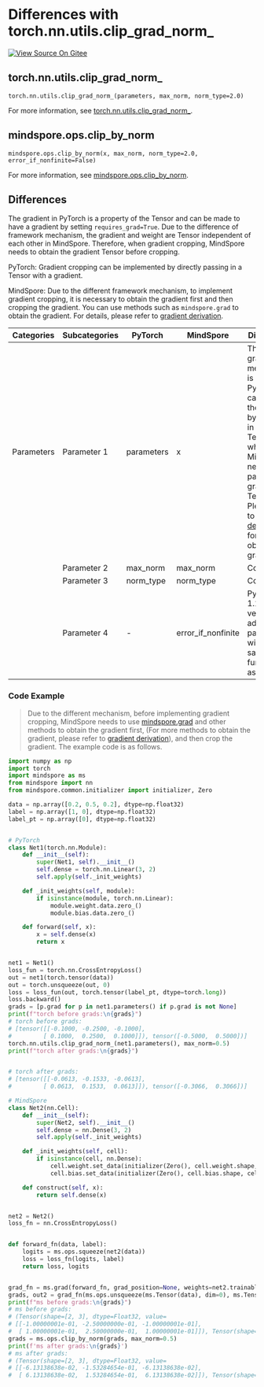 # Differences with torch.nn.utils.clip_grad_norm_

[![View Source On Gitee](https://mindspore-website.obs.cn-north-4.myhuaweicloud.com/website-images/r2.3.2/resource/_static/logo_source_en.svg)](https://gitee.com/mindspore/docs/blob/r2.3.2/docs/mindspore/source_en/note/api_mapping/pytorch_diff/clip_by_norm.md)

## torch.nn.utils.clip_grad_norm_

```text
torch.nn.utils.clip_grad_norm_(parameters, max_norm, norm_type=2.0)
```

For more information, see [torch.nn.utils.clip_grad_norm_](https://pytorch.org/docs/1.8.1/generated/torch.nn.utils.clip_grad_norm_.html).

## mindspore.ops.clip_by_norm

```text
mindspore.ops.clip_by_norm(x, max_norm, norm_type=2.0, error_if_nonfinite=False)
```

For more information, see [mindspore.ops.clip_by_norm](https://www.mindspore.cn/docs/en/r2.3.2/api_python/ops/mindspore.ops.clip_by_norm.html).

## Differences

The gradient in PyTorch is a property of the Tensor and can be made to have a gradient by setting `requires_grad=True`. Due to the difference of framework mechanism, the gradient and weight are Tensor independent of each other in MindSpore. Therefore, when gradient cropping, MindSpore needs to obtain the gradient Tensor before cropping.

PyTorch: Gradient cropping can be implemented by directly passing in a Tensor with a gradient.

MindSpore: Due to the different framework mechanism, to implement gradient cropping, it is necessary to obtain the gradient first and then cropping the gradient. You can use methods such as `mindspore.grad` to obtain the gradient. For details, please refer to [gradient derivation](https://www.mindspore.cn/docs/en/r2.3.2/migration_guide/model_development/gradient.html#gradient-derivation).

| Categories | Subcategories | PyTorch | MindSpore | Differences   |
| ---- | ----- | ------- | --------- | -------------- |
| Parameters | Parameter 1 | parameters   | x        | The gradient mechanism is different. PyTorch can crop the gradient by passing in the Tensor, while MindSpore needs to pass in the gradient Tensor. Please refer to [gradient derivation](https://www.mindspore.cn/docs/en/r2.3.2/migration_guide/model_development/gradient.html#gradient-derivation) for how to obtain the gradient. |
|      | Parameter 2 | max_norm   | max_norm        |Consistent |
|      | Parameter 3 | norm_type| norm_type   | Consistent |
|      | Parameter 4 | -| error_if_nonfinite   |  PyTorch 1.12 version adds new parameters, with the same functionality as 1.12 |

### Code Example

> Due to the different mechanism, before implementing gradient cropping, MindSpore needs to use [mindspore.grad](https://www.mindspore.cn/docs/en/r2.3.2/api_python/mindspore/mindspore.grad.html) and other methods to obtain the gradient first, (For more methods to obtain the gradient, please refer to [gradient derivation](https://www.mindspore.cn/docs/en/r2.3.2/migration_guide/model_development/gradient.html#gradient-derivation)), and then crop the gradient. The example code is as follows.

```python
import numpy as np
import torch
import mindspore as ms
from mindspore import nn
from mindspore.common.initializer import initializer, Zero

data = np.array([0.2, 0.5, 0.2], dtype=np.float32)
label = np.array([1, 0], dtype=np.float32)
label_pt = np.array([0], dtype=np.float32)


# PyTorch
class Net1(torch.nn.Module):
    def __init__(self):
        super(Net1, self).__init__()
        self.dense = torch.nn.Linear(3, 2)
        self.apply(self._init_weights)

    def _init_weights(self, module):
        if isinstance(module, torch.nn.Linear):
            module.weight.data.zero_()
            module.bias.data.zero_()

    def forward(self, x):
        x = self.dense(x)
        return x


net1 = Net1()
loss_fun = torch.nn.CrossEntropyLoss()
out = net1(torch.tensor(data))
out = torch.unsqueeze(out, 0)
loss = loss_fun(out, torch.tensor(label_pt, dtype=torch.long))
loss.backward()
grads = [p.grad for p in net1.parameters() if p.grad is not None]
print(f"torch before grads:\n{grads}")
# torch before grads:
# [tensor([[-0.1000, -0.2500, -0.1000],
#         [ 0.1000,  0.2500,  0.1000]]), tensor([-0.5000,  0.5000])]
torch.nn.utils.clip_grad_norm_(net1.parameters(), max_norm=0.5)
print(f"torch after grads:\n{grads}")


# torch after grads:
# [tensor([[-0.0613, -0.1533, -0.0613],
#         [ 0.0613,  0.1533,  0.0613]]), tensor([-0.3066,  0.3066])]

# MindSpore
class Net2(nn.Cell):
    def __init__(self):
        super(Net2, self).__init__()
        self.dense = nn.Dense(3, 2)
        self.apply(self._init_weights)

    def _init_weights(self, cell):
        if isinstance(cell, nn.Dense):
            cell.weight.set_data(initializer(Zero(), cell.weight.shape, cell.weight.dtype))
            cell.bias.set_data(initializer(Zero(), cell.bias.shape, cell.bias.dtype))

    def construct(self, x):
        return self.dense(x)


net2 = Net2()
loss_fn = nn.CrossEntropyLoss()


def forward_fn(data, label):
    logits = ms.ops.squeeze(net2(data))
    loss = loss_fn(logits, label)
    return loss, logits


grad_fn = ms.grad(forward_fn, grad_position=None, weights=net2.trainable_params(), has_aux=True)
grads, out2 = grad_fn(ms.ops.unsqueeze(ms.Tensor(data), dim=0), ms.Tensor(label))
print(f"ms before grads:\n{grads}")
# ms before grads:
# (Tensor(shape=[2, 3], dtype=Float32, value=
# [[-1.00000001e-01, -2.50000000e-01, -1.00000001e-01],
#  [ 1.00000001e-01,  2.50000000e-01,  1.00000001e-01]]), Tensor(shape=[2], dtype=Float32, value= [-5.00000000e-01,  5.00000000e-01]))
grads = ms.ops.clip_by_norm(grads, max_norm=0.5)
print(f'ms after grads:\n{grads}')
# ms after grads:
# (Tensor(shape=[2, 3], dtype=Float32, value=
# [[-6.13138638e-02, -1.53284654e-01, -6.13138638e-02],
#  [ 6.13138638e-02,  1.53284654e-01,  6.13138638e-02]]), Tensor(shape=[2], dtype=Float32, value= [-3.06569308e-01,  3.06569308e-01]))
```
